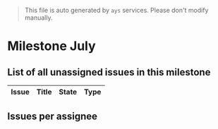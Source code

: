 > This file is auto generated by `ays` services. Please don't modify manually.

# Milestone July

## List of all unassigned issues in this milestone

|Issue|Title|State|Type|
|-----|-----|-----|---|


## Issues per assignee


